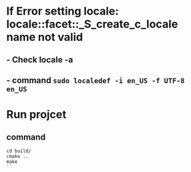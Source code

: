 # If Error setting locale: locale::facet::_S_create_c_locale name not valid
## - Check locale -a
## - command `sudo localedef -i en_US -f UTF-8 en_US`

# Run projcet
## command
```
cd build/
cmake ..
make
``
